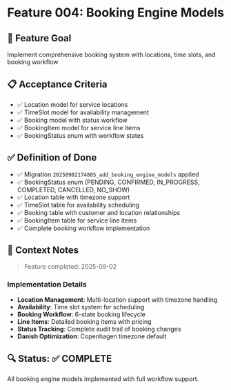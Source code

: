 # Feature 004: Booking Engine Models

## 🎯 Feature Goal
Implement comprehensive booking system with locations, time slots, and booking workflow

## 📋 Acceptance Criteria
- ✅ Location model for service locations
- ✅ TimeSlot model for availability management
- ✅ Booking model with status workflow
- ✅ BookingItem model for service line items
- ✅ BookingStatus enum with workflow states

## ✅ Definition of Done
- ✅ Migration `20250902174805_add_booking_engine_models` applied
- ✅ BookingStatus enum (PENDING, CONFIRMED, IN_PROGRESS, COMPLETED, CANCELLED, NO_SHOW)
- ✅ Location table with timezone support
- ✅ TimeSlot table for availability scheduling
- ✅ Booking table with customer and location relationships
- ✅ BookingItem table for service line items
- ✅ Complete booking workflow implementation

## 📝 Context Notes
> Feature completed: 2025-09-02

### Implementation Details
- **Location Management**: Multi-location support with timezone handling
- **Availability**: Time slot system for scheduling
- **Booking Workflow**: 6-state booking lifecycle
- **Line Items**: Detailed booking items with pricing
- **Status Tracking**: Complete audit trail of booking changes
- **Danish Optimization**: Copenhagen timezone default

## 🔍 Status: ✅ COMPLETE
All booking engine models implemented with full workflow support.
